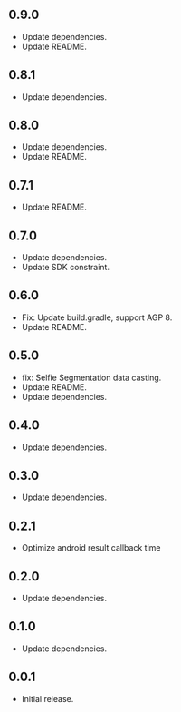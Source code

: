 ## 0.9.0

* Update dependencies.
* Update README.

## 0.8.1

* Update dependencies.

## 0.8.0

* Update dependencies.
* Update README.

## 0.7.1

* Update README.

## 0.7.0

* Update dependencies.
* Update SDK constraint.

## 0.6.0

* Fix: Update build.gradle, support AGP 8.
* Update README.

## 0.5.0

* fix: Selfie Segmentation data casting.
* Update README.
* Update dependencies.

## 0.4.0

* Update dependencies.

## 0.3.0

* Update dependencies.

## 0.2.1

* Optimize android result callback time

## 0.2.0

* Update dependencies.

## 0.1.0

* Update dependencies.

## 0.0.1

* Initial release.
